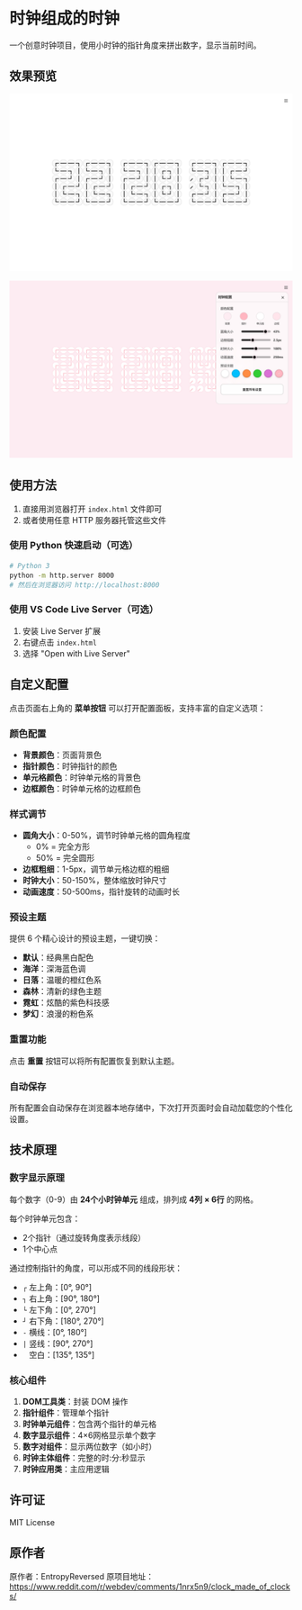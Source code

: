 # 时钟组成的时钟

一个创意时钟项目，使用小时钟的指针角度来拼出数字，显示当前时间。

## 效果预览

![默认主题](imgs/img1.jpg)

![海洋主题](imgs/img2.jpg)

## 使用方法

1. 直接用浏览器打开 `index.html` 文件即可
2. 或者使用任意 HTTP 服务器托管这些文件

### 使用 Python 快速启动（可选）

```bash
# Python 3
python -m http.server 8000
# 然后在浏览器访问 http://localhost:8000
```

### 使用 VS Code Live Server（可选）

1. 安装 Live Server 扩展
2. 右键点击 `index.html`
3. 选择 "Open with Live Server"


## 自定义配置

点击页面右上角的 **菜单按钮** 可以打开配置面板，支持丰富的自定义选项：

### 颜色配置

- **背景颜色**：页面背景色
- **指针颜色**：时钟指针的颜色
- **单元格颜色**：时钟单元格的背景色
- **边框颜色**：时钟单元格的边框颜色

### 样式调节

- **圆角大小**：0-50%，调节时钟单元格的圆角程度
  - 0% = 完全方形
  - 50% = 完全圆形
- **边框粗细**：1-5px，调节单元格边框的粗细
- **时钟大小**：50-150%，整体缩放时钟尺寸
- **动画速度**：50-500ms，指针旋转的动画时长

### 预设主题

提供 6 个精心设计的预设主题，一键切换：

- **默认**：经典黑白配色
- **海洋**：深海蓝色调
- **日落**：温暖的橙红色系
- **森林**：清新的绿色主题
- **霓虹**：炫酷的紫色科技感
- **梦幻**：浪漫的粉色系

### 重置功能

点击 **重置** 按钮可以将所有配置恢复到默认主题。

### 自动保存

所有配置会自动保存在浏览器本地存储中，下次打开页面时会自动加载您的个性化设置。


## 技术原理

### 数字显示原理

每个数字（0-9）由 **24个小时钟单元** 组成，排列成 **4列 × 6行** 的网格。

每个时钟单元包含：
- 2个指针（通过旋转角度表示线段）
- 1个中心点

通过控制指针的角度，可以形成不同的线段形状：
- `┌` 左上角：[0°, 90°]
- `┐` 右上角：[90°, 180°]
- `└` 左下角：[0°, 270°]
- `┘` 右下角：[180°, 270°]
- `-` 横线：[0°, 180°]
- `|` 竖线：[90°, 270°]
- ` ` 空白：[135°, 135°]

### 核心组件

1. **DOM工具类**：封装 DOM 操作
2. **指针组件**：管理单个指针
3. **时钟单元组件**：包含两个指针的单元格
4. **数字显示组件**：4×6网格显示单个数字
5. **数字对组件**：显示两位数字（如小时）
6. **时钟主体组件**：完整的时:分:秒显示
7. **时钟应用类**：主应用逻辑

## 许可证

MIT License

## 原作者
原作者：EntropyReversed
原项目地址：https://www.reddit.com/r/webdev/comments/1nrx5n9/clock_made_of_clocks/
